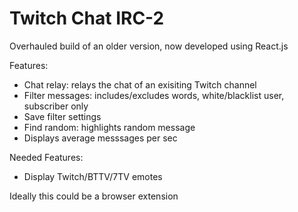 # Twitch Chat IRC-2

Overhauled build of an older version, now developed using React.js

Features: 
- Chat relay: relays the chat of an exisiting Twitch channel
- Filter messages: includes/excludes words, white/blacklist user, subscriber only
- Save filter settings
- Find random: highlights random message
- Displays average messsages per sec

Needed Features:
- Display Twitch/BTTV/7TV emotes

Ideally this could be a browser extension



